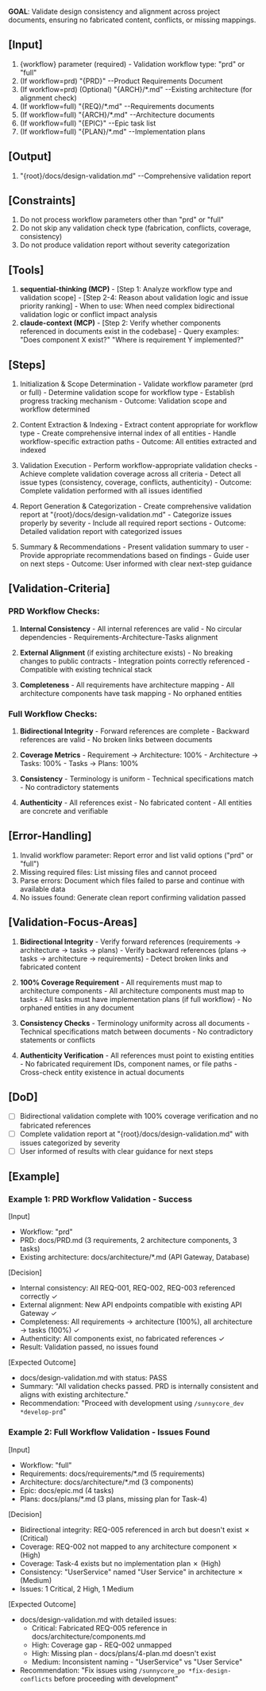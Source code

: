 **GOAL**: Validate design consistency and alignment across project documents, ensuring no fabricated content, conflicts, or missing mappings.

## [Input]
  1. {workflow} parameter (required) - Validation workflow type: "prd" or "full"
  2. (If workflow=prd) "{PRD}" --Product Requirements Document
  3. (If workflow=prd) (Optional) "{ARCH}/*.md" --Existing architecture (for alignment check)
  4. (If workflow=full) "{REQ}/*.md" --Requirements documents
  5. (If workflow=full) "{ARCH}/*.md" --Architecture documents
  6. (If workflow=full) "{EPIC}" --Epic task list
  7. (If workflow=full) "{PLAN}/*.md" --Implementation plans

## [Output]
  1. "{root}/docs/design-validation.md" --Comprehensive validation report

## [Constraints]
  1. Do not process workflow parameters other than "prd" or "full"
  2. Do not skip any validation check type (fabrication, conflicts, coverage, consistency)
  3. Do not produce validation report without severity categorization

## [Tools]
  1. **sequential-thinking (MCP)**
    - [Step 1: Analyze workflow type and validation scope]
    - [Step 2-4: Reason about validation logic and issue priority ranking]
    - When to use: When need complex bidirectional validation logic or conflict impact analysis
  2. **claude-context (MCP)**
    - [Step 2: Verify whether components referenced in documents exist in the codebase]
    - Query examples: "Does component X exist?" "Where is requirement Y implemented?"

## [Steps]
  1. Initialization & Scope Determination
    - Validate workflow parameter (prd or full)
    - Determine validation scope for workflow type
    - Establish progress tracking mechanism
    - Outcome: Validation scope and workflow determined

  2. Content Extraction & Indexing
    - Extract content appropriate for workflow type
    - Create comprehensive internal index of all entities
    - Handle workflow-specific extraction paths
    - Outcome: All entities extracted and indexed

  3. Validation Execution
    - Perform workflow-appropriate validation checks
    - Achieve complete validation coverage across all criteria
    - Detect all issue types (consistency, coverage, conflicts, authenticity)
    - Outcome: Complete validation performed with all issues identified

  4. Report Generation & Categorization
    - Create comprehensive validation report at "{root}/docs/design-validation.md"
    - Categorize issues properly by severity
    - Include all required report sections
    - Outcome: Detailed validation report with categorized issues

  5. Summary & Recommendations
    - Present validation summary to user
    - Provide appropriate recommendations based on findings
    - Guide user on next steps
    - Outcome: User informed with clear next-step guidance

## [Validation-Criteria]

### PRD Workflow Checks:
  1. **Internal Consistency**
    - All internal references are valid
    - No circular dependencies
    - Requirements-Architecture-Tasks alignment
  
  2. **External Alignment** (if existing architecture exists)
    - No breaking changes to public contracts
    - Integration points correctly referenced
    - Compatible with existing technical stack
  
  3. **Completeness**
    - All requirements have architecture mapping
    - All architecture components have task mapping
    - No orphaned entities

### Full Workflow Checks:
  1. **Bidirectional Integrity**
    - Forward references are complete
    - Backward references are valid
    - No broken links between documents
  
  2. **Coverage Metrics**
    - Requirement → Architecture: 100%
    - Architecture → Tasks: 100%
    - Tasks → Plans: 100%
  
  3. **Consistency**
    - Terminology is uniform
    - Technical specifications match
    - No contradictory statements
  
  4. **Authenticity**
    - All references exist
    - No fabricated content
    - All entities are concrete and verifiable

## [Error-Handling]
  1. Invalid workflow parameter: Report error and list valid options ("prd" or "full")
  2. Missing required files: List missing files and cannot proceed
  3. Parse errors: Document which files failed to parse and continue with available data
  4. No issues found: Generate clean report confirming validation passed

## [Validation-Focus-Areas]
  1. **Bidirectional Integrity**
    - Verify forward references (requirements → architecture → tasks → plans)
    - Verify backward references (plans → tasks → architecture → requirements)
    - Detect broken links and fabricated content
  
  2. **100% Coverage Requirement**
    - All requirements must map to architecture components
    - All architecture components must map to tasks
    - All tasks must have implementation plans (if full workflow)
    - No orphaned entities in any document
  
  3. **Consistency Checks**
    - Terminology uniformity across all documents
    - Technical specifications match between documents
    - No contradictory statements or conflicts
  
  4. **Authenticity Verification**
    - All references must point to existing entities
    - No fabricated requirement IDs, component names, or file paths
    - Cross-check entity existence in actual documents

## [DoD]
  - [ ] Bidirectional validation complete with 100% coverage verification and no fabricated references
  - [ ] Complete validation report at "{root}/docs/design-validation.md" with issues categorized by severity
  - [ ] User informed of results with clear guidance for next steps

## [Example]

### Example 1: PRD Workflow Validation - Success
[Input]
- Workflow: "prd"
- PRD: docs/PRD.md (3 requirements, 2 architecture components, 3 tasks)
- Existing architecture: docs/architecture/*.md (API Gateway, Database)

[Decision]
- Internal consistency: All REQ-001, REQ-002, REQ-003 referenced correctly ✓
- External alignment: New API endpoints compatible with existing API Gateway ✓
- Completeness: All requirements → architecture (100%), all architecture → tasks (100%) ✓
- Authenticity: All components exist, no fabricated references ✓
- Result: Validation passed, no issues found

[Expected Outcome]
- docs/design-validation.md with status: PASS
- Summary: "All validation checks passed. PRD is internally consistent and aligns with existing architecture."
- Recommendation: "Proceed with development using `/sunnycore_dev *develop-prd`"

### Example 2: Full Workflow Validation - Issues Found
[Input]
- Workflow: "full"
- Requirements: docs/requirements/*.md (5 requirements)
- Architecture: docs/architecture/*.md (3 components)
- Epic: docs/epic.md (4 tasks)
- Plans: docs/plans/*.md (3 plans, missing plan for Task-4)

[Decision]
- Bidirectional integrity: REQ-005 referenced in arch but doesn't exist ✗ (Critical)
- Coverage: REQ-002 not mapped to any architecture component ✗ (High)
- Coverage: Task-4 exists but no implementation plan ✗ (High)
- Consistency: "UserService" named "User Service" in architecture ✗ (Medium)
- Issues: 1 Critical, 2 High, 1 Medium

[Expected Outcome]
- docs/design-validation.md with detailed issues:
  - Critical: Fabricated REQ-005 reference in docs/architecture/components.md
  - High: Coverage gap - REQ-002 unmapped
  - High: Missing plan - docs/plans/4-plan.md doesn't exist
  - Medium: Inconsistent naming - "UserService" vs "User Service"
- Recommendation: "Fix issues using `/sunnycore_po *fix-design-conflicts` before proceeding with development"

